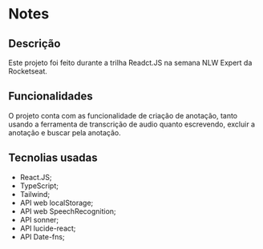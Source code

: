 # Notes
## Descrição
Este projeto foi feito durante a trilha Readct.JS na semana NLW Expert da Rocketseat.

## Funcionalidades
O projeto conta com as funcionalidade de criação de anotação, tanto usando a ferramenta de transcrição de audio quanto escrevendo, excluir a anotação e buscar pela anotação.

## Tecnolias usadas
 - React.JS;
 - TypeScript;
 - Tailwind;
 - API web localStorage;
 - API web SpeechRecognition;
 - API sonner;
 - API lucide-react;
 - API Date-fns;